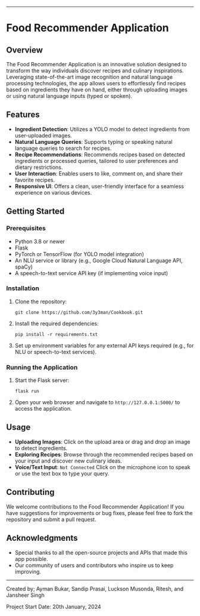 
---

# Food Recommender Application

## Overview

The Food Recommender Application is an innovative solution designed to transform the way individuals discover recipes and culinary inspirations. Leveraging state-of-the-art image recognition and natural language processing technologies, the app allows users to effortlessly find recipes based on ingredients they have on hand, either through uploading images or using natural language inputs (typed or spoken).

## Features

- **Ingredient Detection**: Utilizes a YOLO model to detect ingredients from user-uploaded images.
- **Natural Language Queries**: Supports typing or speaking natural language queries to search for recipes.
- **Recipe Recommendations**: Recommends recipes based on detected ingredients or processed queries, tailored to user preferences and dietary restrictions.
- **User Interaction**: Enables users to like, comment on, and share their favorite recipes.
- **Responsive UI**: Offers a clean, user-friendly interface for a seamless experience on various devices.

## Getting Started

### Prerequisites

- Python 3.8 or newer
- Flask
- PyTorch or TensorFlow (for YOLO model integration)
- An NLU service or library (e.g., Google Cloud Natural Language API, spaCy)
- A speech-to-text service API key (if implementing voice input)

### Installation

1. Clone the repository:
   ```
   git clone https://github.com/3y3man/Cookbook.git
   ```
2. Install the required dependencies:
   ```
   pip install -r requirements.txt
   ```
3. Set up environment variables for any external API keys required (e.g., for NLU or speech-to-text services).

### Running the Application

1. Start the Flask server:
   ```
   flask run
   ```
2. Open your web browser and navigate to `http://127.0.0.1:5000/` to access the application.

## Usage

- **Uploading Images**: Click on the upload area or drag and drop an image to detect ingredients.
- **Exploring Recipes**: Browse through the recommended recipes based on your input and discover new culinary ideas.
- **Voice/Text Input**: `Not Connected` Click on the microphone icon to speak or use the text box to type your query. 

## Contributing

We welcome contributions to the Food Recommender Application! If you have suggestions for improvements or bug fixes, please feel free to fork the repository and submit a pull request.

## Acknowledgments

- Special thanks to all the open-source projects and APIs that made this app possible.
- Our community of users and contributors who inspire us to keep improving.

---

Created by; 
Ayman Bukar,
Sandip Prasai,
Luckson Musonda,
Ritesh, and
Jansheer Singh

Project Start Date: 20th January, 2024